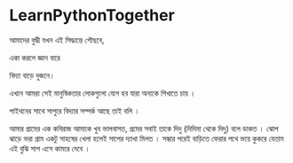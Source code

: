 # LearnPythonTogether
আমাদের বুদ্ধী যখন এই সিদ্ধান্তে পৌছবে, 

একা করলে জ্ঞান বারে

বিদ্যা বাড়ে দুজনে।

এখনে আমরা সেই মানুষিকতার লোকগুলো যোগ হব যারা অন্যকে শিখাতে চায় ।

পাইথনের সাথে সাপুরে বিদ্যার সম্পর্ক আছে তাই বলি ।

আমার গ্রামের এক কবিরাজ আমাকে খুব ভালবাসত, গ্রমের সবাই তাকে দিদু (দিদিমা থেকে দিদু) বলে ডাকত । ঝোপ ঝাড়ে ভরা গ্রাম একটু সাহষের খেলা হলেই সাপের দ্যাখা মিলত । সন্ধার পরেই বাড়িতে ফেরার পথে ভয়ে কুকরে যেতাম এই বুঝি সাপ এসে কামরে দেবে ।
